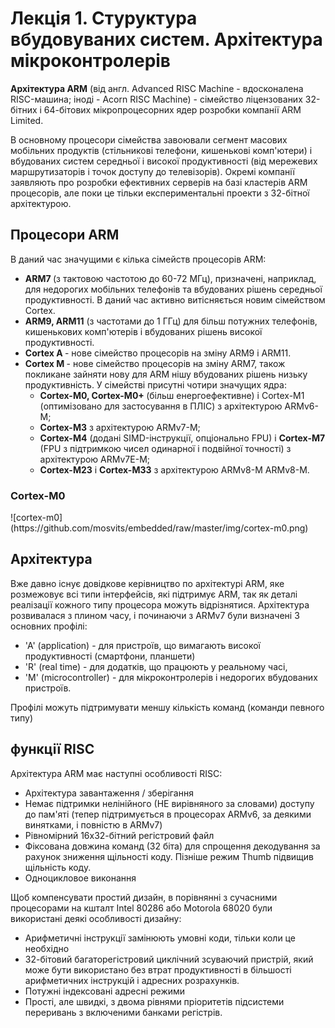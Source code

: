 <h1>Лекція 1. Стуруктура вбудовуваних систем. Архітектура мікроконтролерів</h1>

<strong>Архітектура ARM</strong> (від англ. Advanced RISC Machine - вдосконалена RISC-машина; іноді - Acorn RISC Machine) - сімейство ліцензованих 32-бітних і 64-бітових мікропроцесорних ядер розробки компанії ARM Limited.
<p>В основному процесори сімейства завоювали сегмент масових мобільних продуктів (стільникові телефони, кишенькові комп'ютери) і вбудованих систем середньої і високої продуктивності (від мережевих маршрутизаторів і точок доступу до телевізорів). Окремі компанії заявляють про розробки ефективних серверів на базі кластерів ARM процесорів, але поки це тільки експериментальні проекти з 32-бітної архітектурою.</p>
<h2>Процесори ARM</h2>
<p>В даний час значущими є кілька сімейств процесорів ARM:
<ul>
    <li><strong>ARM7 </strong>(з тактовою частотою до 60-72 МГц), призначені, наприклад, для недорогих мобільних телефонів та вбудованих рішень середньої продуктивності. В даний час активно витісняється новим сімейством Cortex.</li>
    <li><strong>ARM9, ARM11</strong> (з частотами до 1 ГГц) для більш потужних телефонів, кишенькових комп'ютерів і вбудованих рішень високої продуктивності.</li>
    <li> <strong>Cortex A </strong>- нове сімейство процесорів на зміну ARM9 і ARM11.</li>
    <li> <strong>Cortex M </strong>- нове сімейство процесорів на зміну ARM7, також покликане зайняти нову для ARM нішу вбудованих рішень низьку продуктивність. У сімействі присутні чотири значущих ядра:
	   <ul> 
        <li><strong>Cortex-M0, Cortex-M0+ </strong>(більш енергоефективне) і Cortex-M1 (оптимізовано для застосування в ПЛІС) з архітектурою ARMv6-M;</li>
         <li><strong>Cortex-M3</strong> з архітектурою ARMv7-M;</li>
         <li><strong>Cortex-M4</strong> (додані SIMD-інструкції, опціонально FPU) і <strong>Cortex-M7</strong> (FPU з підтримкою чисел одинарної і подвійної точності) з архітектурою ARMv7E-M;</li>
       <li><strong>Cortex-M23</strong> і <strong>Cortex-M33</strong> з архітектурою ARMv8-M ARMv8-M.</li>
        </ul>
	</ul>
	</p>
<h3>Cortex-M0</h3>
![cortex-m0](https://github.com/mosvits/embedded/raw/master/img/cortex-m0.png)

<h2>Архітектура</h2>

 
   <p>Вже давно існує довідкове керівництво по архітектурі ARM, яке розмежовує всі типи інтерфейсів, які підтримує ARM, так як деталі реалізації кожного типу процесора можуть відрізнятися. Архітектура розвивалася з плином часу, і починаючи з ARMv7 були визначені 3 основних профілі:</p>
<ul>
   <li>'A' (application) - для пристроїв, що вимагають високої продуктивності (смартфони, планшети) </li>
   <li>'R' (real time) - для додатків, що працюють у реальному часі, </li> 
   <li>'M' (microcontroller) - для мікроконтролерів і недорогих вбудованих пристроїв. </li>
</ul>
<p>Профілі можуть підтримувати меншу кількість команд (команди певного типу)</p>

<h2>функції RISC</h2>

<p>Архітектура ARM має наступні особливості RISC:</p>
<ul>
   <li> Архітектура завантаження / зберігання </li>
   <li> Немає підтримки нелінійного (НЕ вирівняного за словами) доступу до пам'яті (тепер підтримується в процесорах ARMv6, за деякими винятками, і повністю в ARMv7) </li>
   <li> Рівномірний 16х32-бітний регістровий файл </li>
   <li> Фіксована довжина команд (32 біта) для спрощення декодування за рахунок зниження щільності коду. Пізніше режим Thumb підвищив щільність коду. </li>
   <li> Одноцикловое виконання </li>
</ul>
<p>Щоб компенсувати простий дизайн, в порівнянні з сучасними процесорами на кшталт Intel 80286 або Motorola 68020 були використані деякі особливості дизайну:</p>
<ul>
    <li>  Арифметичні інструкції замінюють умовні коди, тільки коли це необхідно</li>
    <li> 32-бітовий багаторегістровий циклічний зсуваючий пристрій, який може бути використано без втрат продуктивності в більшості арифметичних інструкцій і адресних розрахунків.</li>
    <li> Потужні індексовані адресні режими</li>
    <li> Прості, але швидкі, з двома рівнями пріоритетів підсистеми переривань з включеними банками регістрів.</li>
</ul>
